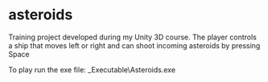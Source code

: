 # asteroids
Training project developed during my Unity 3D course. The player controls a ship that moves left or right and can shoot incoming asteroids by pressing Space

To play run the exe file: _Executable\Asteroids.exe
